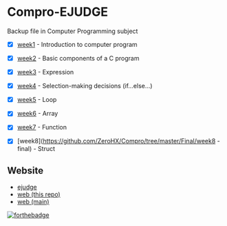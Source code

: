 # Compro-EJUDGE
Backup file in Computer Programming subject

- [x] [week1](https://github.com/ZeroHX/Compro/tree/master/Midterm/week1) - Introduction to computer program
- [x] [week2](https://github.com/ZeroHX/Compro/tree/master/Midterm/week2) - Basic components of a C program
- [x] [week3](https://github.com/ZeroHX/Compro/tree/master/Midterm/week3) - Expression
- [x] [week4](https://github.com/ZeroHX/Compro/tree/master/Midterm/week4) - Selection-making decisions (if...else...)
- [x] [week5](https://github.com/ZeroHX/Compro/tree/master/Midterm/week5) - Loop
- [x] [week6](https://github.com/ZeroHX/Compro/tree/master/Midterm/week6) - Array
- [x] [week7](https://github.com/ZeroHX/Compro/tree/master/Midterm/week7) - Function
- [x] [week8](https://github.com/ZeroHX/Compro/tree/master/Final/week8 -final) - Struct


## Website
- [ejudge](https://ejudge.it.kmitl.ac.th/course)
- [web (this repo)](https://zerohx.github.io/Compro/)
- [web (main)](https://zerohx.github.io/)

[![forthebadge](https://forthebadge.com/images/badges/made-with-c.svg)](https://forthebadge.com)
